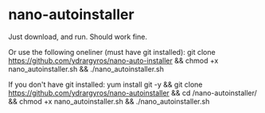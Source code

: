 # nano-autoinstaller
Just download, and run. Should work fine.

Or use the following oneliner (must have git installed):
git clone https://github.com/ydrargyros/nano-auto-installer && chmod +x nano_autoinstaller.sh && ./nano_autoinstaller.sh

If you don't have git installed:
yum install git -y && git clone https://github.com/ydrargyros/nano-autoinstaller && cd /nano-autoinstaller/ && chmod +x nano_autoinstaller.sh && ./nano_autoinstaller.sh